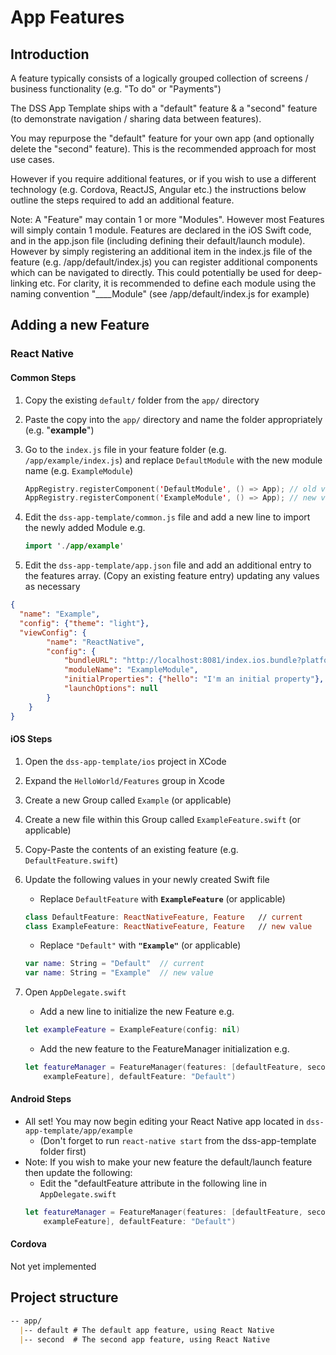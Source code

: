 # App Features

## Introduction

A feature typically consists of a logically grouped collection of screens / business functionality (e.g. "To do" or "Payments")

The DSS App Template ships with a "default" feature & a "second" feature (to demonstrate navigation / sharing data between features).

You may repurpose the "default" feature for your own app (and optionally delete the "second" feature). This is the recommended approach for most use cases.

However if you require additional features, or if you wish to use a different technology (e.g. Cordova, ReactJS, Angular etc.) the instructions below outline the steps required to add an additional feature.

Note: A "Feature" may contain 1 or more "Modules". However most Features will simply contain 1 module.
Features are declared in the iOS Swift code, and in the app.json file (including defining their default/launch module). However by simply registering an additional item in the index.js file of the feature (e.g. /app/default/index.js) you can register additional components which can be navigated to directly. This could potentially be used for deep-linking etc. For clarity, it is recommended to define each module using the naming convention "____Module" (see /app/default/index.js for example)

## Adding a new Feature

### React Native

#### Common Steps

1. Copy the existing `default/` folder from the `app/` directory
1. Paste the copy into the `app/` directory and name the folder appropriately (e.g. "**example**")
1. Go to the `index.js` file in your feature folder (e.g. `/app/example/index.js`) and replace `DefaultModule` with the new module name (e.g. `ExampleModule`)

   ```swift
   AppRegistry.registerComponent('DefaultModule', () => App); // old value
   AppRegistry.registerComponent('ExampleModule', () => App); // new value
   ```

1. Edit the `dss-app-template/common.js` file and add a new line to import the newly added Module e.g.

   ```swift
   import './app/example'
   ```

1. Edit the `dss-app-template/app.json` file and add an additional entry to the features array. (Copy an existing feature entry) updating any values as necessary

  ```json
  {
    "name": "Example",
    "config": {"theme": "light"},
    "viewConfig": {
          "name": "ReactNative",
          "config": {
              "bundleURL": "http://localhost:8081/index.ios.bundle?platform=ios",
              "moduleName": "ExampleModule",
              "initialProperties": {"hello": "I'm an initial property"},
              "launchOptions": null
          }
      }
  }
  ```

#### iOS Steps

1. Open the `dss-app-template/ios` project in XCode
1. Expand the `HelloWorld/Features` group in Xcode
1. Create a new Group called `Example` (or applicable)
1. Create a new file within this Group called `ExampleFeature.swift` (or applicable)
1. Copy-Paste the contents of an existing feature (e.g. `DefaultFeature.swift`)
1. Update the following values in your newly created Swift file
    * Replace `DefaultFeature` with **`ExampleFeature`** (or applicable)
    ```swift
    class DefaultFeature: ReactNativeFeature, Feature   // current
    class ExampleFeature: ReactNativeFeature, Feature   // new value
    ```
    * Replace `"Default"` with **`"Example"`** (or applicable)
    ```swift
    var name: String = "Default"  // current
    var name: String = "Example"  // new value
    ```
1. Open `AppDelegate.swift`
    * Add a new line to initialize the new Feature e.g.

    ```swift
    let exampleFeature = ExampleFeature(config: nil)
    ```

    * Add the new feature to the FeatureManager initialization e.g.

    ```swift
    let featureManager = FeatureManager(features: [defaultFeature, secondFeature, 
        exampleFeature], defaultFeature: "Default")
    ```

#### Android Steps

* All set! You may now begin editing your React Native app located in `dss-app-template/app/example`
  * (Don't forget to run `react-native start` from the dss-app-template folder first)
* Note: If you wish to make your new feature the default/launch feature then update the following:
  * Edit the "defaultFeature attribute in the following line in `AppDelegate.swift`
  ```swift
  let featureManager = FeatureManager(features: [defaultFeature, secondFeature, 
      exampleFeature], defaultFeature: "Default")
  ```

#### Cordova

Not yet implemented

## Project structure

```md
-- app/
  |-- default # The default app feature, using React Native
  |-- second  # The second app feature, using React Native
```
